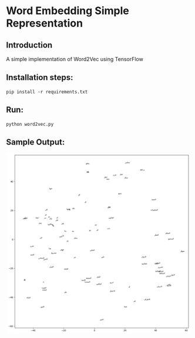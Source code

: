 # Word Embedding Simple Representation


## Introduction
A simple implementation of Word2Vec using TensorFlow


## Installation steps:

    pip install -r requirements.txt


## Run:

    python word2vec.py

## Sample Output:

<p align="center">
    <img alt="Word Vectors" src="https://github.com/wael34218/word_embeddings/blob/master/word_plot.png?raw=true" width="500">
</p>
